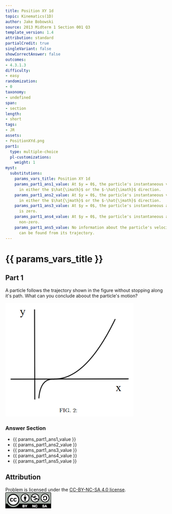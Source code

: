 ```yaml
---
title: Position XY 1d
topic: Kinematics(1D)
author: Jake Bobowski
source: 2013 Midterm 1 Section 001 Q3
template_version: 1.4
attribution: standard
partialCredit: true
singleVariant: false
showCorrectAnswer: false
outcomes:
- 4.3.1.3
difficulty:
- easy
randomization:
- 0
taxonomy:
- undefined
span:
- section
length:
- short
tags:
- JR
assets:
- PositionXYd.png
part1:
  type: multiple-choice
  pl-customizations:
    weight: 1
myst:
  substitutions:
    params_vars_title: Position XY 1d
    params_part1_ans1_value: At $y = 0$, the particle's instantaneous velocity points
      in either the $\hat{\imath}$ or the $-\hat{\imath}$ direction.
    params_part1_ans2_value: At $y = 0$, the particle's instantaneous velocity points
      in either the $\hat{\jmath}$ or the $-\hat{\jmath}$ direction.
    params_part1_ans3_value: At $y = 0$, the particle's instantaneous acceleration
      is zero.
    params_part1_ans4_value: At $y = 0$, the particle's instantaneous acceleration
      non-zero.
    params_part1_ans5_value: No information about the particle's velocity or acceleration
      can be found from its trajectory.
---
```

# {{ params_vars_title }}

## Part 1

A particle follows the trajectory shown in the figure without stopping along it's path. What can you conclude aboout the particle's motion?

<img src="PositionXYd.png" width=400 alt="An image showing a particle's trajectory on a cartesian plane (x versus y). For negative y-coordinates, the particle follows a concave down trajectory with positive x-coordinates. At the x-axis, the particles trajectory is parallel to the x-axis. For positive y-coordinates, the particle follows a concave up trajectory with positive x-coordinates.">

### Answer Section

- {{ params_part1_ans1_value }}
- {{ params_part1_ans2_value }}
- {{ params_part1_ans3_value }}
- {{ params_part1_ans4_value }}
- {{ params_part1_ans5_value }}

## Attribution

Problem is licensed under the [CC-BY-NC-SA 4.0 license](https://creativecommons.org/licenses/by-nc-sa/4.0/).<br> ![The Creative Commons 4.0 license requiring attribution-BY, non-commercial-NC, and share-alike-SA license.](https://raw.githubusercontent.com/firasm/bits/master/by-nc-sa.png)